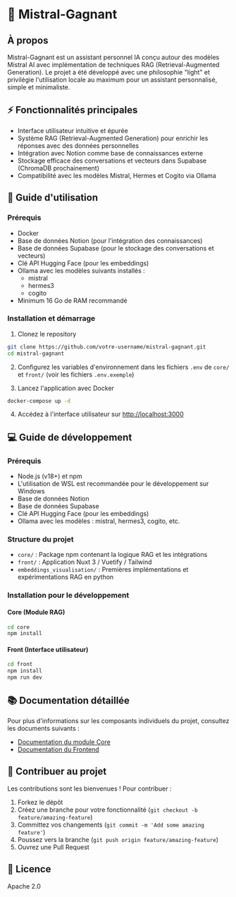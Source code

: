 # 🧠 Mistral-Gagnant

## À propos
Mistral-Gagnant est un assistant personnel IA conçu autour des modèles Mistral AI avec implémentation de techniques RAG (Retrieval-Augmented Generation). Le projet a été développé avec une philosophie "light" et privilégie l'utilisation locale au maximum pour un assistant personnalisé, simple et minimaliste.

## ⚡ Fonctionnalités principales
- Interface utilisateur intuitive et épurée
- Système RAG (Retrieval-Augmented Generation) pour enrichir les réponses avec des données personnelles
- Intégration avec Notion comme base de connaissances externe
- Stockage efficace des conversations et vecteurs dans Supabase (ChromaDB prochainement)
- Compatibilité avec les modèles Mistral, Hermes et Cogito via Ollama

## 🚀 Guide d'utilisation

### Prérequis
- Docker
- Base de données Notion (pour l'intégration des connaissances)
- Base de données Supabase (pour le stockage des conversations et vecteurs)
- Clé API Hugging Face (pour les embeddings)
- Ollama avec les modèles suivants installés :
  - mistral
  - hermes3
  - cogito
- Minimum 16 Go de RAM recommandé

### Installation et démarrage

1. Clonez le repository
```bash
git clone https://github.com/votre-username/mistral-gagnant.git
cd mistral-gagnant
```

2. Configurez les variables d'environnement dans les fichiers `.env` de `core/` et `front/` (voir les fichiers `.env.exemple`)

3. Lancez l'application avec Docker
```bash
docker-compose up -d
```

4. Accédez à l'interface utilisateur sur [http://localhost:3000](http://localhost:3000)

## 💻 Guide de développement

### Prérequis
- Node.js (v18+) et npm
- L'utilisation de WSL est recommandée pour le développement sur Windows
- Base de données Notion
- Base de données Supabase
- Clé API Hugging Face (pour les embeddings)
- Ollama avec les modèles : mistral, hermes3, cogito, etc.

### Structure du projet
- `core/` : Package npm contenant la logique RAG et les intégrations
- `front/` : Application Nuxt 3 / Vuetify / Tailwind
- `embeddings_visualisation/` : Premières implémentations et expérimentations RAG en python

### Installation pour le développement

#### Core (Module RAG)
```bash
cd core
npm install
```

#### Front (Interface utilisateur)
```bash
cd front
npm install
npm run dev
```

## 📚 Documentation détaillée
Pour plus d'informations sur les composants individuels du projet, consultez les documents suivants :
- [Documentation du module Core](./core/README.md)
- [Documentation du Frontend](./front/README.md)

## 🔄 Contribuer au projet
Les contributions sont les bienvenues ! Pour contribuer :

1. Forkez le dépôt
2. Créez une branche pour votre fonctionnalité (`git checkout -b feature/amazing-feature`)
3. Committez vos changements (`git commit -m 'Add some amazing feature'`)
4. Poussez vers la branche (`git push origin feature/amazing-feature`)
5. Ouvrez une Pull Request

## 📝 Licence
Apache 2.0